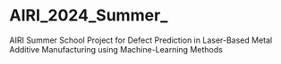 # AIRI_2024_Summer_
AIRI Summer School Project for Defect Prediction in Laser-Based Metal Additive Manufacturing using Machine-Learning Methods
